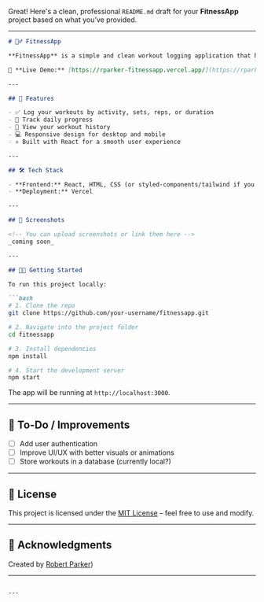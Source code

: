 Great! Here's a clean, professional `README.md` draft for your **FitnessApp** project based on what you’ve provided.

---

````markdown
# 🏋️‍♂️ FitnessApp

**FitnessApp** is a simple and clean workout logging application that helps you keep track of your fitness routines. Whether you're lifting weights, running, or doing yoga, this app lets you record your workouts efficiently.

🔗 **Live Demo:** [https://rparker-fitnessapp.vercel.app/](https://rparker-fitnessapp.vercel.app/)

---

## 🚀 Features

- ✅ Log your workouts by activity, sets, reps, or duration
- 📆 Track daily progress
- 🔄 View your workout history
- 💻 Responsive design for desktop and mobile
- ⚛️ Built with React for a smooth user experience

---

## 🛠️ Tech Stack

- **Frontend:** React, HTML, CSS (or styled-components/tailwind if you used them — let me know!)
- **Deployment:** Vercel

---

## 📸 Screenshots

<!-- You can upload screenshots or link them here -->
_coming soon_

---

## 🧑‍💻 Getting Started

To run this project locally:

```bash
# 1. Clone the repo
git clone https://github.com/your-username/fitnessapp.git

# 2. Navigate into the project folder
cd fitnessapp

# 3. Install dependencies
npm install

# 4. Start the development server
npm start
````

The app will be running at `http://localhost:3000`.

---

## 📝 To-Do / Improvements

* [ ] Add user authentication
* [ ] Improve UI/UX with better visuals or animations
* [ ] Store workouts in a database (currently local?)

---

## 📄 License

This project is licensed under the [MIT License](LICENSE) – feel free to use and modify.

---

## 🙌 Acknowledgments

Created by [Robert Parker](https://github.com/rparker122))

---

```

---

